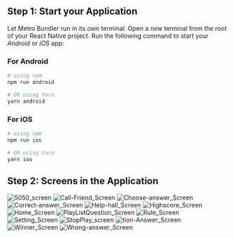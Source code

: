 ## Step 1: Start your Application

Let Metro Bundler run in its _own_ terminal. Open a _new_ terminal from the _root_ of your React Native project. Run the following command to start your _Android_ or _iOS_ app:

### For Android

```bash
# using npm
npm run android

# OR using Yarn
yarn android
```

### For iOS

```bash
# using npm
npm run ios

# OR using Yarn
yarn ios
```
## Step 2: Screens in the Application
![5050_screen](https://github.com/user-attachments/assets/cbd149dc-c27c-4234-ad3d-1e06f107b1df)
![Call-Friend_Screen](https://github.com/user-attachments/assets/c3168d66-c0d3-45c5-8593-0c1f7cec57aa)
![Choose-answer_Screen](https://github.com/user-attachments/assets/b7495c48-5825-4f4c-be50-f6cb55043ffd)
![Correct-answer_Screen](https://github.com/user-attachments/assets/693c3551-ebe3-4c18-aabb-c9122eb02a38)
![Help-hall_Screen](https://github.com/user-attachments/assets/b90ce9fa-7fd4-47c2-bf7b-706165efb2b2)
![Highscore_Screen](https://github.com/user-attachments/assets/72e7617f-0c92-4af5-aa78-0fccdfeb7c86)
![Home_Screen](https://github.com/user-attachments/assets/4278cdd9-d184-4b8f-9aae-c78a606ee0cb)
![PlayListQuestion_Screen](https://github.com/user-attachments/assets/e1730e15-f905-40ec-8b8b-f8ec85032bea)
![Rule_Screen](https://github.com/user-attachments/assets/8a756c53-6dcb-4c24-b33b-e0c4e60bf398)
![Setting_Screen](https://github.com/user-attachments/assets/ec4e6042-3331-49c4-9744-1d07080c22ca)
![StopPlay_screen](https://github.com/user-attachments/assets/54e736be-e98a-4c17-9c13-ee04cc88f888)
![tion-Answer_Screen](https://github.com/user-attachments/assets/7916d58c-1bf9-4887-9012-806083d07f97)
![Winner_Screen](https://github.com/user-attachments/assets/a509e188-df75-466e-afa8-76c2abb2a19e)
![Wrong-answer_Screen](https://github.com/user-attachments/assets/cea36a1e-103a-4ecd-b5e6-8569178f9b3f)
